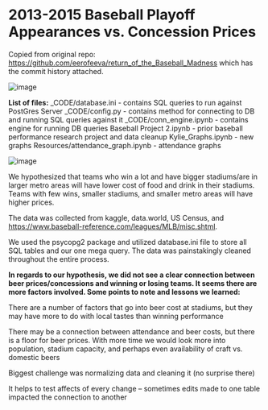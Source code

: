 <h1> 2013-2015 Baseball Playoff Appearances vs. Concession Prices </h1>

Copied from original repo: https://github.com/eerofeeva/return_of_the_Baseball_Madness which has the commit history attached.

![image](https://user-images.githubusercontent.com/70925750/112413035-8287ae80-8ced-11eb-97e0-a6bb8ed91ef2.png)

<b> List of files:</b>
_CODE/database.ini - contains SQL queries to run against PostGres Server
_CODE/config.py - contains method for connecting to DB and running SQL queries against it
_CODE/conn_engine.ipynb - contains engine for running DB queries 
Baseball Project 2.ipynb -  prior baseball performance research project and data cleanup
Kylie_Graphs.ipynb - new graphs
Resources/attendance_graph.ipynb - attendance graphs

![image](https://user-images.githubusercontent.com/70925750/112413081-959a7e80-8ced-11eb-8958-873e9070263e.png)

We hypothesized that teams who win a lot and have bigger stadiums/are in larger metro areas will have lower cost of food and drink in their stadiums. Teams with few wins, smaller stadiums, and smaller metro areas will have higher prices.

The data was collected from kaggle, data.world, US Census, and https://www.baseball-reference.com/leagues/MLB/misc.shtml.

We used the psycopg2 package and utilized database.ini file to store all SQL tables and our one mega query. The data was painstakingly cleaned throughout the entire process. 

<b> In regards to our hypothesis, we did not see a clear connection between beer prices/concessions and winning or losing teams. It seems there are more factors involved. 
Some points to note and lessons we learned: </b>
 
There are a number of factors that go into beer cost at stadiums, but they may have more to do with local tastes than winning performance

There may be a connection between attendance and beer costs, but there is a floor for beer prices. With more time we would look more into population, stadium capacity, and perhaps even availability of craft vs. domestic beers
	
Biggest challenge was normalizing data and cleaning it (no surprise there)

It helps to test affects of every change – sometimes edits made to one table impacted the connection to another
